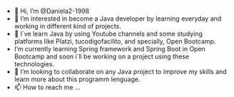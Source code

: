 - 👋 Hi, I’m @Daniela2-1998
- 👀 I’m interested in become a Java developer by learning everyday and working in different kind of projects.
- 🌱 I´ve learn Java by using Youtube channels and some studying platforms like Platzi, tucodigofacilito, and specially, Open Bootcamp.
- I’m currently learning Spring framework and Spring Boot in Open Bootcamp and soon i´ll be working on a project using these technologies.
- 💞️ I’m looking to collaborate on any Java project to improve my skills and learn more about this programm lenguage.
- 📫 How to reach me ...

<!---
Daniela2-1998/Daniela2-1998 is a ✨ special ✨ repository because its `README.md` (this file) appears on your GitHub profile.
You can click the Preview link to take a look at your changes.
--->
